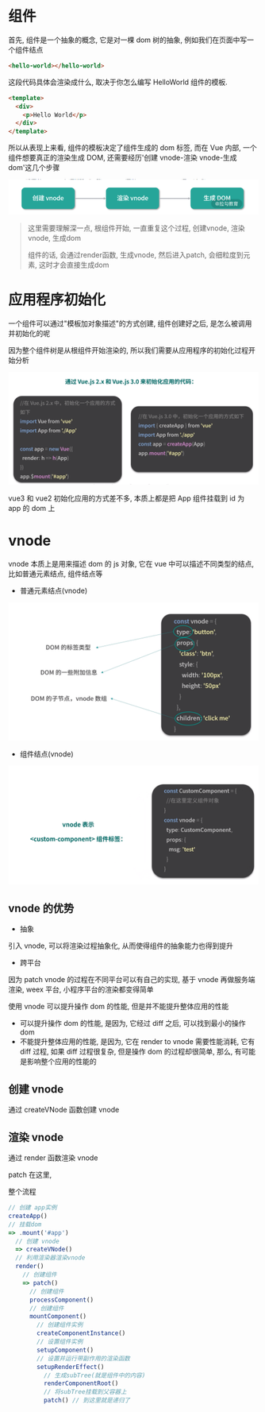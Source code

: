 # 组件

首先, 组件是一个抽象的概念, 它是对一棵 dom 树的抽象, 例如我们在页面中写一个组件结点

```html
<hello-world></hello-world>
```

这段代码具体会渲染成什么, 取决于你怎么编写 HelloWorld 组件的模板.

```html
<template>
  <div>
    <p>Hello World</p>
  </div>
</template>
```

所以从表现上来看, 组件的模板决定了组件生成的 dom 标签, 而在 Vue 内部, 一个组件想要真正的渲染生成 DOM, 还需要经历'创建 vnode-渲染 vnode-生成 dom'这几个步骤



![image-20210614160149559](assets/image-20210614160149559.png)

> 这里需要理解深一点, 根组件开始, 一直重复这个过程, 创建vnode, 渲染vnode, 生成dom
>
> 组件的话, 会通过render函数, 生成vnode, 然后进入patch, 会细粒度到元素, 这时才会直接生成dom

# 应用程序初始化

一个组件可以通过"模板加对象描述"的方式创建, 组件创建好之后, 是怎么被调用并初始化的呢

因为整个组件树是从根组件开始渲染的, 所以我们需要从应用程序的初始化过程开始分析

![image-20210614165358832](assets/image-20210614165358832.png)

vue3 和 vue2 初始化应用的方式差不多, 本质上都是把 App 组件挂载到 id 为 app 的 dom 上

# vnode

vnode 本质上是用来描述 dom 的 js 对象, 它在 vue 中可以描述不同类型的结点, 比如普通元素结点, 组件结点等

- 普通元素结点(vnode)

![image-20210614180931740](assets/image-20210614180931740.png)

- 组件结点(vnode)

![image-20210614181033164](assets/image-20210614181033164.png)

## vnode 的优势

- 抽象

引入 vnode, 可以将渲染过程抽象化, 从而使得组件的抽象能力也得到提升

- 跨平台

因为 patch vnode 的过程在不同平台可以有自己的实现, 基于 vnode 再做服务端渲染, weex 平台, 小程序平台的渲染都变得简单

使用 vnode 可以提升操作 dom 的性能, 但是并不能提升整体应用的性能

- 可以提升操作 dom 的性能, 是因为, 它经过 diff 之后, 可以找到最小的操作 dom
- 不能提升整体应用的性能, 是因为, 它在 render to vnode 需要性能消耗, 它有 diff 过程, 如果 diff 过程很复杂, 但是操作 dom 的过程却很简单, 那么, 有可能是影响整个应用的性能的

## 创建 vnode

通过 createVNode 函数创建 vnode

## 渲染 vnode

通过 render 函数渲染 vnode

patch 在这里,

整个流程

```ts
// 创建 app实例
createApp()
// 挂载dom
=> .mount('#app')
  // 创建 vnode
  => createVNode()
  // 利用渲染器渲染vnode
  render()
    // 创建组件
    => patch()
      // 创建组件
      processComponent()
      // 创建组件
      mountComponent()
        // 创建组件实例
        createComponentInstance()
        // 设置组件实例
        setupComponent()
        // 设置并运行带副作用的渲染函数
        setupRenderEffect()
          // 生成subTree(就是组件中的内容)
          renderComponentRoot()
          // 将subTree挂载到父容器上
          patch() // 到这里就是递归了
```
